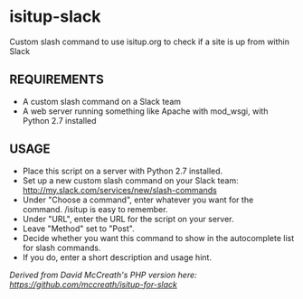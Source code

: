 # isitup-slack
Custom slash command to use isitup.org to check if a site is up from within Slack

## REQUIREMENTS

* A custom slash command on a Slack team
* A web server running something like Apache with mod_wsgi,
  with Python 2.7 installed

## USAGE

* Place this script on a server with Python 2.7 installed.
* Set up a new custom slash command on your Slack team:
  http://my.slack.com/services/new/slash-commands
* Under "Choose a command", enter whatever you want for
  the command. /isitup is easy to remember.
* Under "URL", enter the URL for the script on your server.
* Leave "Method" set to "Post".
* Decide whether you want this command to show in the
  autocomplete list for slash commands.
* If you do, enter a short description and usage hint.

_Derived from David McCreath's PHP version here: https://github.com/mccreath/isitup-for-slack_
